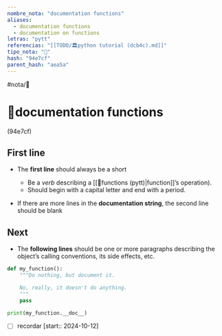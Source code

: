 ```yaml
---
nombre_nota: "documentation functions"
aliases:
  - documentation functions
  - documentation on functions
letras: "pytt"
referencias: "[[TODO/🏛️python tutorial (dcb4c).md]]"
tipo_nota: "📑"
hash: "94e7cf"
parent_hash: "aea5a"
---
```


#nota/📑

# 📑documentation functions
<div class="hash">(94e7cf)</div>

## First line 

- The __first line__ should always be a short
    - Be a _verb_ describing a [[📑functions (pytt)|function]]’s operation). 
    - Should begin with a capital letter and end with a period.


- If there are more lines in the __documentation string__, the second line should be blank

## Next

- The __following lines__ should be one or more paragraphs describing the object’s calling conventions, its side effects, etc.



```python
def my_function():
    """Do nothing, but document it.

    No, really, it doesn't do anything.
    """
    pass

print(my_function.__doc__)
```


- [ ] recordar  [start:: 2024-10-12]